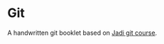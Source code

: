 # Git

A handwritten git booklet based on [Jadi git course](https://faradars.org/courses/fvgit9609-git-github-gitlab).
